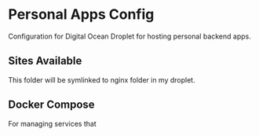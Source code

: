 # Personal Apps Config
Configuration for Digital Ocean Droplet for hosting personal backend apps.

## Sites Available

This folder will be symlinked to nginx folder in my droplet.

## Docker Compose

For managing services that 